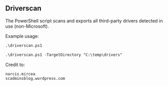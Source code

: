 ## Driverscan

The PowerShell script scans and exports all third-party drivers detected in use (non-Microsoft).

Example usage:
```markdown
.\driverscan.ps1

.\driverscan.ps1 -TargetDirectory "C:\temp\drivers"
```

Credit to: 
```markdown
narcis.mircea
scadminsblog.wordpress.com
```

